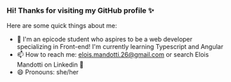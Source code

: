 ### Hi! Thanks for visiting my GitHub profile ✨

Here are some quick things about me:

- 🌱 I'm an epicode student who aspires to be a web developer specializing in Front-end! I'm currently learning Typescript and Angular
- 📫 How to reach me: elois.mandotti.26@gmail.com or search Elois Mandotti on Linkedin 🎈
- 😄 Pronouns: she/her
